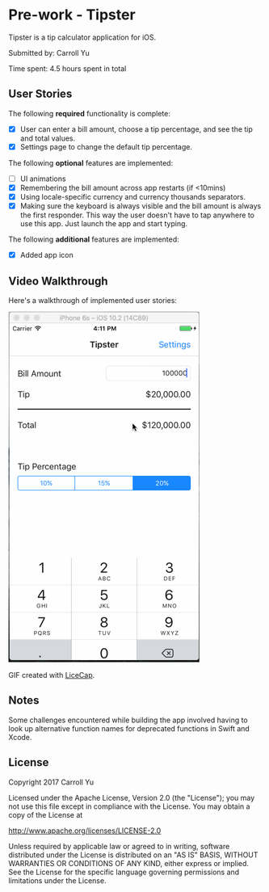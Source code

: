 # Pre-work - Tipster

Tipster is a tip calculator application for iOS.

Submitted by: Carroll Yu

Time spent: 4.5 hours spent in total

## User Stories

The following **required** functionality is complete:

* [X] User can enter a bill amount, choose a tip percentage, and see the tip and total values.
* [X] Settings page to change the default tip percentage.

The following **optional** features are implemented:
* [ ] UI animations
* [X] Remembering the bill amount across app restarts (if <10mins)
* [X] Using locale-specific currency and currency thousands separators.
* [X] Making sure the keyboard is always visible and the bill amount is always the first responder. This way the user doesn't have to tap anywhere to use this app. Just launch the app and start typing.

The following **additional** features are implemented:

- [X] Added app icon 

## Video Walkthrough 

Here's a walkthrough of implemented user stories: 

![Video Walkthrough](./tipster.gif)

GIF created with [LiceCap](http://www.cockos.com/licecap/).

## Notes

Some challenges encountered while building the app involved having to look up alternative function 
names for deprecated functions in Swift and Xcode.

## License

Copyright 2017 Carroll Yu

Licensed under the Apache License, Version 2.0 (the "License");
you may not use this file except in compliance with the License.
You may obtain a copy of the License at

http://www.apache.org/licenses/LICENSE-2.0

Unless required by applicable law or agreed to in writing, software
distributed under the License is distributed on an "AS IS" BASIS,
WITHOUT WARRANTIES OR CONDITIONS OF ANY KIND, either express or implied.
See the License for the specific language governing permissions and
limitations under the License.
